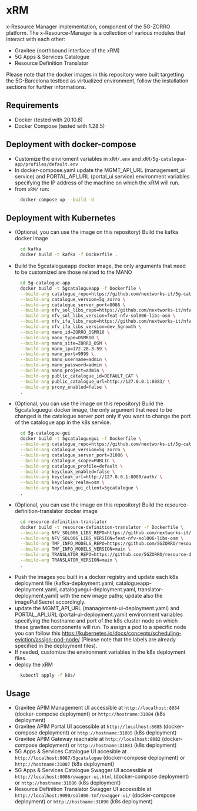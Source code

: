 # xRM
x-Resource Manager implementation, component of the 5G-ZORRO platform. The x-Resource-Manager is a collection of various modules that interact with each other:

- Gravitee (northbound interface of the xRM)
- 5G Apps & Services Catalogue
- Resource Definition Translator

Please note that the docker images in this repository were built targetting the 5G-Barcelona testbed as virtualized environment, follow the installation sections for further informations.

## Requirements
- Docker (tested with 20.10.8)
- Docker Compose (tested with 1.28.5)

## Deployment with docker-compose
- Customize the enviroment variables in ```xRM/.env``` and ```xRM/5g-catalogue-app/profiles/default.env```
- In docker-compose.yaml update the MGMT_API_URL (management_ui service) and PORTAL_API_URL (portal_ui service) environment variables specifying the IP address of the machine on which the xRM will run.
- from ```xRM/``` run:
  ```bash
    docker-compose up --build -d
  ```

## Deployment with Kubernetes
- (Optional, you can use the image on this repository) Build the kafka docker image
  ```bash
    cd kafka
    docker build -t kafka -f Dockerfile .
  ```
- Build the 5gcatalogueapp docker image, the only arguments that need to be customized are those related to the MANO 
  ```bash
    cd 5g-catalogue-app
    docker build -t 5gcatalogueapp -f Dockerfile \
    --build-arg catalogue_repo=https://github.com/nextworks-it/5g-catalogue.git \
    --build-arg catalogue_version=5g_zorro \
    --build-arg catalogue_server_port=8086 \
    --build-arg nfv_sol_libs_repo=https://github.com/nextworks-it/nfv-sol-libs.git \
    --build-arg nfv_sol_libs_version=feat-nfv-sol006-libs-osm \
    --build-arg nfv_ifa_libs_repo=https://github.com/nextworks-it/nfv-ifa-libs.git \
    --build-arg nfv_ifa_libs_version=dev_5growth \
    --build-arg mano_id=ZORRO_OSMR10 \
    --build-arg mano_type=OSMR10 \
    --build-arg mano_site=ZORRO_OSM \
    --build-arg mano_ip=172.28.3.59 \
    --build-arg mano_port=9999 \
    --build-arg mano_username=admin \
    --build-arg mano_password=admin \
    --build-arg mano_project=admin \
    --build-arg public_catalogue_id=DEFAULT_CAT \
    --build-arg public_catalogue_url=http://127.0.0.1:8083/ \
    --build-arg proxy_enabled=false \
    .
  ```
- (Optional, you can use the image on this repository) Build the 5gcataloguegui docker image, the only argument that need to be changed is the catalogue server port only if you want to change the port of the catalogue app in the k8s service.
  ```bash
    cd 5g-catalogue-gui
    docker build -t 5gcataloguegui -f Dockerfile \
    --build-arg catalogue_repo=https://github.com/nextworks-it/5g-catalogue.git \
    --build-arg catalogue_version=5g_zorro \
    --build-arg catalogue_server_port=31086 \
    --build-arg catalogue_scope=PUBLIC \
    --build-arg catalogue_profile=default \
    --build-arg keycloak_enabled=false \
    --build-arg keycloak_url=http://127.0.0.1:8080/auth/ \
    --build-arg keycloak_realm=osm \
    --build-arg keycloak_gui_client=5gcatalogue \
    .
  ```
- (Optional, you can use the image on this repository) Build the resource-definition-translator docker image
  ```bash
    cd resource-definition-translator
    docker build -t resource-definition-translator -f Dockerfile \
    --build-arg NFV_SOL006_LIBS_REPO=https://github.com/nextworks-it/nfv-sol-libs.git \
    --build-arg NFV_SOL006_LIBS_VERSION=feat-nfv-sol006-libs-osm \
    --build-arg TMF_INFO_MODELS_REPO=https://github.com/5GZORRO/resource-and-service-offer-catalog.git \
    --build-arg TMF_INFO_MODELS_VERSION=main \
    --build-arg TRANSLATOR_REPO=https://github.com/5GZORRO/resource-definition-translator.git \
    --build-arg TRANSLATOR_VERSION=main \
    .
  ```
- Push the images you built in a docker registry and update each k8s deployment file (kafka-deployment.yaml, catalogueapp-deployment.yaml, cataloguegui-deployment.yaml, translator-deployment.yaml) with the new image paths; update also the imagePullSecret accordingly.
- update the MGMT_API_URL (management-ui-deployment.yaml) and PORTAL_API_URL (portal-ui-deployment.yaml) environment variables specifying the hostname and port of the k8s cluster node on which these gravitee components will run. To assign a pod to a specific node you can follow this https://kubernetes.io/docs/concepts/scheduling-eviction/assign-pod-node/ (Please note that the labels are already specified in the deployment files).
- If needed, customize the environment variables in the k8s deployment files.
- deploy the xRM
  ```bash
    kubectl apply -f k8s/
  ```

## Usage
- Gravitee APIM Management UI accessible at ```http://localhost:8084``` (docker-compose deployment) or ```http://hostname:31084``` (k8s deployment)
- Gravitee APIM Portal UI accessible at ```http://localhost:8085``` (docker-compose deployment) or ```http://hostname:31085``` (k8s deployment)
- Gravitee APIM Gateway reachable at ```http://localhost:8082``` (docker-compose deployment) or ```http://hostname:31081``` (k8s deployment)
- 5G Apps & Services Catalogue UI accesible at ```http://localhost:8087/5gcatalogue``` (docker-compose deployment) or ```http://hostname:31087``` (k8s deployment)
- 5G Apps & Services Catalogue Swagger UI accessible at ```http://localhost:8086/swagger-ui.html``` (docker-compose deployment) or ```http://hostname:31086``` (k8s deployment)
- Resource Definition Translator Swagger UI accessible at ```http://localhost:9090/sol006-tmf/swagger-ui/``` (docker-compose deployment) or ```http://hostname:31090``` (k8s deployment)